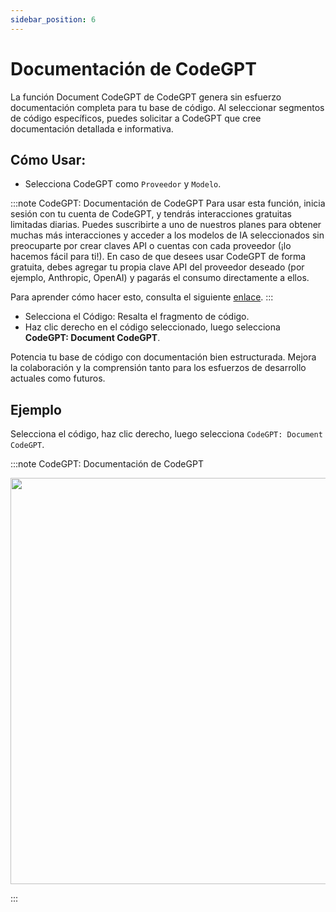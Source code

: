 ```yaml
---
sidebar_position: 6
---
```


# Documentación de CodeGPT

La función Document CodeGPT de CodeGPT genera sin esfuerzo documentación completa para tu base de código. Al seleccionar segmentos de código específicos, puedes solicitar a CodeGPT que cree documentación detallada e informativa.

## Cómo Usar:

- Selecciona CodeGPT como `Proveedor` y `Modelo`.

:::note CodeGPT: Documentación de CodeGPT
Para usar esta función, inicia sesión con tu cuenta de CodeGPT, y tendrás interacciones gratuitas limitadas diarias. Puedes suscribirte a uno de nuestros planes para obtener muchas más interacciones y acceder a los modelos de IA seleccionados sin preocuparte por crear claves API o cuentas con cada proveedor (¡lo hacemos fácil para ti!). En caso de que desees usar CodeGPT de forma gratuita, debes agregar tu propia clave API del proveedor deseado (por ejemplo, Anthropic, OpenAI) y pagarás el consumo directamente a ellos.

Para aprender cómo hacer esto, consulta el siguiente [enlace](https://help.codegpt.co/en/articles/9939744-connect-codegpt-to-vscode).
:::

- Selecciona el Código: Resalta el fragmento de código.
- Haz clic derecho en el código seleccionado, luego selecciona **CodeGPT: Document CodeGPT**.

Potencia tu base de código con documentación bien estructurada. Mejora la colaboración y la comprensión tanto para los esfuerzos de desarrollo actuales como futuros.

## Ejemplo

Selecciona el código, haz clic derecho, luego selecciona `CodeGPT: Document CodeGPT`.

:::note CodeGPT: Documentación de CodeGPT

<p align="center">
  <img width="900" height="650" src="https://github.com/davila7/code-gpt-docs/assets/37567214/e057afd8-1d52-45e6-8224-1c4adba6d359" />
</p>
:::
